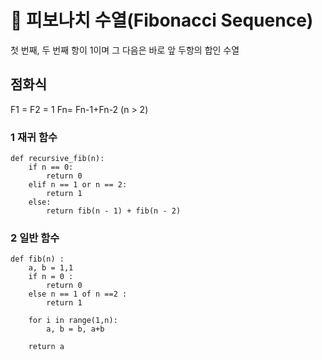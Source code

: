 # 📁 피보나치 수열(Fibonacci Sequence)
첫 번째, 두 번째 항이 1이며 그 다음은 바로 앞 두항의 합인 수열
</br>

## 점화식
F1 = F2 = 1
Fn= Fn-1+Fn-2 (n > 2)
</br>

### 1 재귀 함수
```
def recursive_fib(n):
    if n == 0:
        return 0
    elif n == 1 or n == 2:
        return 1
    else:
        return fib(n - 1) + fib(n - 2)
```


### 2 일반 함수
```
def fib(n) : 
    a, b = 1,1
    if n = 0 :
        return 0
    else n == 1 of n ==2 :
        return 1
    
    for i in range(1,n):
        a, b = b, a+b
    
    return a
```